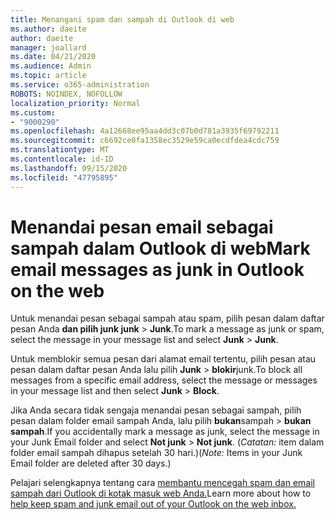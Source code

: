 ```yaml
---
title: Menangani spam dan sampah di Outlook di web
ms.author: daeite
author: daeite
manager: joallard
ms.date: 04/21/2020
ms.audience: Admin
ms.topic: article
ms.service: o365-administration
ROBOTS: NOINDEX, NOFOLLOW
localization_priority: Normal
ms.custom:
- "9000290"
ms.openlocfilehash: 4a12668ee95aa4dd3c07b0d781a3935f69792211
ms.sourcegitcommit: c6692ce0fa1358ec3529e59ca0ecdfdea4cdc759
ms.translationtype: MT
ms.contentlocale: id-ID
ms.lasthandoff: 09/15/2020
ms.locfileid: "47795895"
---
```

# <a name="mark-email-messages-as-junk-in-outlook-on-the-web"></a><span data-ttu-id="90d3d-102">Menandai pesan email sebagai sampah dalam Outlook di web</span><span class="sxs-lookup"><span data-stu-id="90d3d-102">Mark email messages as junk in Outlook on the web</span></span>

<span data-ttu-id="90d3d-103">Untuk menandai pesan sebagai sampah atau spam, pilih pesan dalam daftar pesan Anda **dan pilih junk junk**  >  **Junk**.</span><span class="sxs-lookup"><span data-stu-id="90d3d-103">To mark a message as junk or spam, select the message in your message list and select **Junk** > **Junk**.</span></span>

<span data-ttu-id="90d3d-104">Untuk memblokir semua pesan dari alamat email tertentu, pilih pesan atau pesan dalam daftar pesan Anda lalu pilih **Junk**  >  **blokir**junk.</span><span class="sxs-lookup"><span data-stu-id="90d3d-104">To block all messages from a specific email address, select the message or messages in your message list and then select **Junk** > **Block**.</span></span>

<span data-ttu-id="90d3d-105">Jika Anda secara tidak sengaja menandai pesan sebagai sampah, pilih pesan dalam folder email sampah Anda, lalu pilih **bukan**sampah  >  **bukan sampah**.</span><span class="sxs-lookup"><span data-stu-id="90d3d-105">If you accidentally mark a message as junk, select the message in your Junk Email folder and select **Not junk** > **Not junk**.</span></span> <span data-ttu-id="90d3d-106">(*Catatan:* item dalam folder email sampah dihapus setelah 30 hari.)</span><span class="sxs-lookup"><span data-stu-id="90d3d-106">(*Note:* Items in your Junk Email folder are deleted after 30 days.)</span></span>

<span data-ttu-id="90d3d-107">Pelajari selengkapnya tentang cara [membantu mencegah spam dan email sampah dari Outlook di kotak masuk web Anda.](https://support.office.com/article/db786e79-54e2-40cc-904f-d89d57b7f41d)</span><span class="sxs-lookup"><span data-stu-id="90d3d-107">Learn more about how to [help keep spam and junk email out of your Outlook on the web inbox.](https://support.office.com/article/db786e79-54e2-40cc-904f-d89d57b7f41d)</span></span>